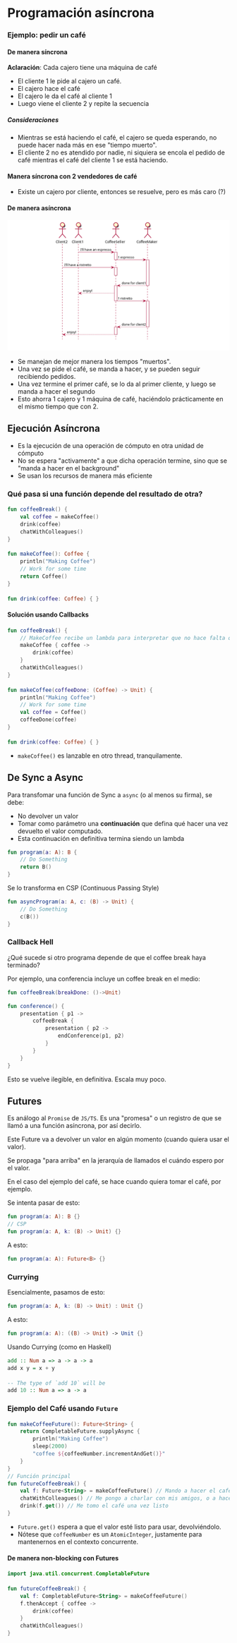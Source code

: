 # Programación asíncrona
### Ejemplo: pedir un café
#### De manera síncrona
**Aclaración**: Cada cajero tiene una máquina de café
- El cliente 1 le pide al cajero un café.
- El cajero hace el café
- El cajero le da el café al cliente 1
- Luego viene el cliente 2 y repite la secuencia

##### Consideraciones
- Mientras se está haciendo el café, el cajero se queda esperando, no puede hacer nada más en ese "tiempo muerto".
- El cliente 2 no es atendido por nadie, ni siquiera se encola el pedido de café mientras el café del cliente 1 se está haciendo.

#### Manera síncrona con 2 vendedores de café
- Existe un cajero por cliente, entonces se resuelve, pero es más caro (?)
#### De manera asíncrona
![imagen de café](asynch_coffee.png)
- Se manejan de mejor manera los tiempos "muertos".
- Una vez se pide el café, se manda a hacer, y se pueden seguir recibiendo pedidos.
- Una vez termine el primer café, se lo da al primer cliente, y luego se manda a hacer el segundo
- Esto ahorra 1 cajero y 1 máquina de café, haciéndolo prácticamente en el mismo tiempo que con 2.

## Ejecución Asíncrona
- Es la ejecución de una operación de cómputo en otra unidad de cómputo
- No se espera "activamente" a que dicha operación termine, sino que se "manda a hacer en el background"
- Se usan los recursos de manera más eficiente

### Qué pasa si una función depende del resultado de otra?
```kotlin
fun coffeeBreak() {
    val coffee = makeCoffee()
    drink(coffee)
    chatWithColleagues()
}

fun makeCoffee(): Coffee {
    println("Making Coffee")
    // Work for some time
    return Coffee()
}

fun drink(coffee: Coffee) { }
```
#### Solución usando Callbacks
```kotlin
fun coffeeBreak() {
    // MakeCoffee recibe un lambda para interpretar que no hace falta quedarse esperando a que termine
    makeCoffee { coffee ->
        drink(coffee)
    }
    chatWithColleagues()
}

fun makeCoffee(coffeeDone: (Coffee) -> Unit) {
    println("Making Coffee")
    // Work for some time
    val coffee = Coffee()
    coffeeDone(coffee)
}

fun drink(coffee: Coffee) { }
```
- `makeCoffee()` es lanzable en otro thread, tranquilamente.

## De Sync a Async
Para transfomar una función de Sync a `async` (o al menos su firma), se debe:
- No devolver un valor
- Tomar como parámetro una **continuación** que defina qué hacer una vez devuelto el valor computado.
- Esta continuación en definitiva termina siendo un lambda

```kotlin
fun program(a: A): B { 
    // Do Something
    return B()
}
```
Se lo transforma en CSP (Continuous Passing Style)
```kotlin
fun asyncProgram(a: A, c: (B) -> Unit) {
    // Do Something
    c(B())
}
```

### Callback Hell
¿Qué sucede si otro programa depende de que el coffee break haya terminado?

Por ejemplo, una conferencia incluye un coffee break en el medio:
```kotlin
fun coffeeBreak(breakDone: ()->Unit)
```
```kotlin
fun conference() {
    presentation { p1 ->
        coffeeBreak {
            presentation { p2 ->
                endConference(p1, p2)
            }
        }
    }
}
```
Esto se vuelve ilegible, en definitiva. Escala muy poco.

## Futures
Es análogo al `Promise` de `JS/TS`. Es una "promesa" o un registro de que se llamó a una función asíncrona, por así decirlo.

Este Future va a devolver un valor en algún momento (cuando quiera usar el valor).

Se propaga "para arriba" en la jerarquía de llamados el cuándo espero por el valor.

En el caso del ejemplo del café, se hace cuando quiera tomar el café, por ejemplo.

Se intenta pasar de esto:
```kotlin
fun program(a: A): B {}
// CSP
fun program(a: A, k: (B) -> Unit) {}

```
A esto:
```kotlin 
fun program(a: A): Future<B> {}
```

### Currying
Esencialmente, pasamos de esto:
```kotlin
fun program(a: A, k: (B) -> Unit) : Unit {}
```
A esto:
```kotlin
fun program(a: A): ((B) -> Unit) -> Unit {}

```
Usando Currying (como en Haskell)
```haskell
add :: Num a => a -> a -> a
add x y = x + y

-- The type of `add 10` will be
add 10 :: Num a => a -> a
```

### Ejemplo del Café usando `Future`
```kotlin
fun makeCoffeeFuture(): Future<String> {
    return CompletableFuture.supplyAsync {
        println("Making Coffee")
        sleep(2000)
        "coffee ${coffeeNumber.incrementAndGet()}"
    }
}
// Función principal
fun futureCoffeeBreak() {
    val f: Future<String> = makeCoffeeFuture() // Mando a hacer el café
    chatWithColleagues() // Me pongo a charlar con mis amigos, o a hacer otra cosa
    drink(f.get()) // Me tomo el café una vez listo
}
```
- `Future.get()` espera a que el valor esté listo para usar, devolviéndolo.
- Nótese que `coffeeNumber` es un `AtomicInteger`, justamente para mantenernos en el contexto concurrente.

#### De manera non-blocking con Futures
```kotlin
import java.util.concurrent.CompletableFuture

fun futureCoffeeBreak() {
    val f: CompletableFuture<String> = makeCoffeeFuture()
    f.thenAccept { coffee ->
        drink(coffee)
    }
    chatWithColleagues()
}
```

